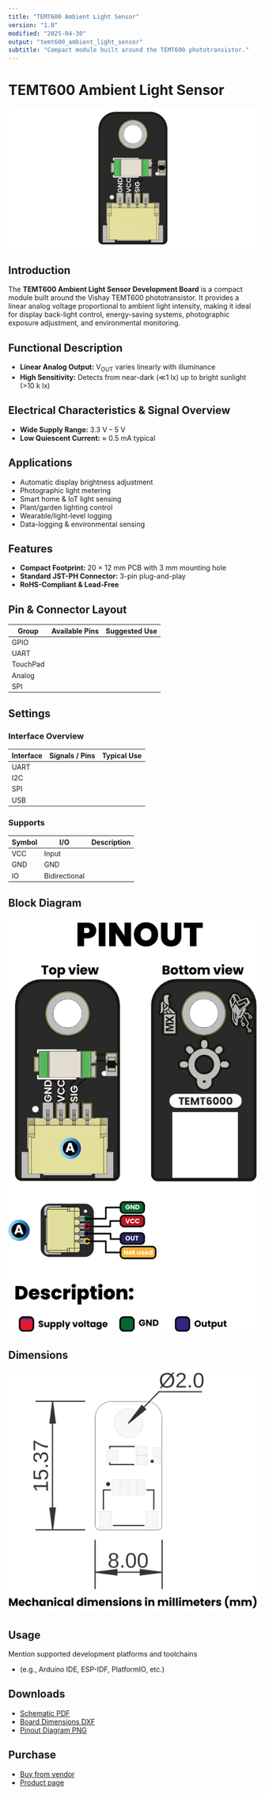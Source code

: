 ```yaml
---
title: "TEMT600 Ambient Light Sensor"
version: "1.0"
modified: "2025-04-30"
output: "temt600_ambient_light_sensor"
subtitle: "Compact module built around the TEMT600 phototransistor."
---
```


<!--
# README_TEMPLATE.md
This file serves as an input to generate a datasheet-style technical PDF.
Fill in each section without deleting or modifying the existing headings.
-->

# TEMT600 Ambient Light Sensor

![product](../../hardware/resources/unit_top_V_0_0_1_ue0098_TEMT6000.png) <!-- FILL HERE: replace image if needed -->

## Introduction

<!-- FILL HERE -->
The **TEMT600 Ambient Light Sensor Development Board** is a compact module built around the Vishay TEMT600 phototransistor. It provides a linear analog voltage proportional to ambient light intensity, making it ideal for display back-light control, energy-saving systems, photographic exposure adjustment, and environmental monitoring.

## Functional Description
 
- **Linear Analog Output:** V<sub>OUT</sub> varies linearly with illuminance  
- **High Sensitivity:** Detects from near-dark (≪1 lx) up to bright sunlight (>10 k lx)    


## Electrical Characteristics & Signal Overview

<!-- FILL HERE -->
- **Wide Supply Range:** 3.3 V – 5 V
- **Low Quiescent Current:** ≈ 0.5 mA typical 

## Applications

<!-- FILL HERE -->
- Automatic display brightness adjustment  
- Photographic light metering  
- Smart home & IoT light sensing  
- Plant/garden lighting control  
- Wearable/light-level logging  
- Data-logging & environmental sensing

## Features

<!-- FILL HERE -->
- **Compact Footprint:** 20 × 12 mm PCB with 3 mm mounting hole  
- **Standard JST-PH Connector:** 3-pin plug-and-play  
- **RoHS-Compliant & Lead-Free**

## Pin & Connector Layout

| Group     | Available Pins | Suggested Use                          |
|-----------|----------------|----------------------------------------|
| GPIO      | <!-- FILL -->  | <!-- FILL -->                          |
| UART      | <!-- FILL -->  | <!-- FILL -->                          |
| TouchPad  | <!-- FILL -->  | <!-- FILL -->                          |
| Analog    | <!-- FILL -->  | <!-- FILL -->                          |
| SPI       | <!-- FILL -->  | <!-- FILL -->                          |

## Settings

### Interface Overview

| Interface  | Signals / Pins         | Typical Use                              |
|------------|------------------------|------------------------------------------|
| UART       | <!-- FILL -->          | <!-- FILL -->                             |
| I2C        | <!-- FILL -->          | <!-- FILL -->                             |
| SPI        | <!-- FILL -->          | <!-- FILL -->                             |
| USB        | <!-- FILL -->          | <!-- FILL -->                             |

### Supports

| Symbol | I/O         | Description                        |
|--------|-------------|------------------------------------|
| VCC    | Input       | <!-- FILL -->                      |
| GND    | GND         | <!-- FILL -->                      |
| IO     | Bidirectional | <!-- FILL -->                   |

## Block Diagram

![Function Diagram](../../hardware/resources/unit_pinout_v_0_0_1_ue0098_temt600_ambient_light_sensor_en.png) <!-- FILL HERE: replace image if needed -->

## Dimensions

![Dimensions](../../hardware/resources/unit_dimension_V_0_0_1_ue0098_TEMT6000.png) <!-- FILL HERE: replace image if needed -->

## Usage

<!-- FILL HERE -->
Mention supported development platforms and toolchains 

- (e.g., Arduino IDE, ESP-IDF, PlatformIO, etc.)

## Downloads

<!-- FILL HERE -->
- [Schematic PDF](docs/schematic.pdf)
- [Board Dimensions DXF](docs/dimensions.dxf)
- [Pinout Diagram PNG](docs/pinout.png)

## Purchase

<!-- FILL HERE -->
- [Buy from vendor](https://example.com)
- [Product page](https://example.com/product/template-board)

